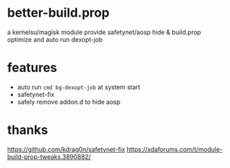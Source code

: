# better-build.prop
a kernelsu/magisk module provide safetynet/aosp hide &amp; build.prop optimize and auto run dexopt-job
# features
* auto run `cmd bg-dexopt-job` at system start
* safetynet-fix
* safely remove addon.d to hide aosp

# thanks
https://github.com/kdrag0n/safetynet-fix
https://xdaforums.com/t/module-build-prop-tweaks.3890882/
